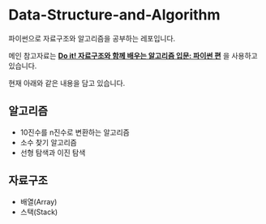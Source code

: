 # Data-Structure-and-Algorithm

파이썬으로 자료구조와 알고리즘을 공부하는 레포입니다.

메인 참고자료는 **[Do it! 자료구조와 함께 배우는 알고리즘 입문: 파이썬 편](http://www.yes24.com/Product/Goods/91219874)** 을 사용하고 있습니다.

현재 아래와 같은 내용을 담고 있습니다.

## 알고리즘  
- 10진수를 n진수로 변환하는 알고리즘
- 소수 찾기 알고리즘
- 선형 탐색과 이진 탐색


## 자료구조  
- 배열(Array)
- 스택(Stack)
